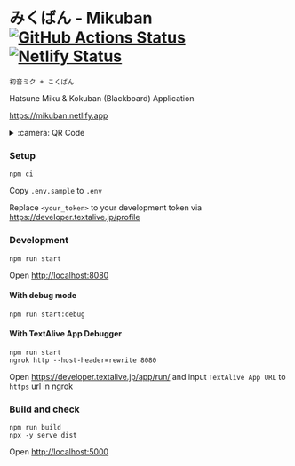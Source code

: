 # みくばん - Mikuban [![GitHub Actions Status](https://github.com/teardrop-tech/mikuban/actions/workflows/build.yml/badge.svg)](https://github.com/teardrop-tech/mikuban/actions/workflows/build.yml) [![Netlify Status](https://api.netlify.com/api/v1/badges/423bbd93-7a23-4af4-9680-00b95ef486d0/deploy-status)](https://app.netlify.com/sites/mikuban/deploys)

```
初音ミク + こくばん
```

Hatsune Miku & Kokuban (Blackboard) Application

<https://mikuban.netlify.app>

<details>
<summary>:camera: QR Code</summary>

```
█████████████████████████████████
█████████████████████████████████
████ ▄▄▄▄▄ █▀█ █▄█▀▀▄█ ▄▄▄▄▄ ████
████ █   █ █▀▀▀█ ▀ █▄█ █   █ ████
████ █▄▄▄█ █▀ █▀▀█ ▀▄█ █▄▄▄█ ████
████▄▄▄▄▄▄▄█▄▀ ▀▄█▄█ █▄▄▄▄▄▄▄████
████ ▄  ▄▀▄  ▄▀▄  ▄██▄█ █▄█ █████
████▄██▀▀▄▄▄▀█▄█ █▄▄▀▀▀ ▀▄█▄ ████
████ ▄▀  ▀▄ ▄ ▄▀█ ▄█▀▄▄▀▄▀▄ ▄████
████ █  ▄▀▄▄▄  █ █▀ ▄▀█  ▄█▄ ████
████▄███▄▄▄▄▀▀▀▀█▄▄  ▄▄▄ ▀▄██████
████ ▄▄▄▄▄ █▄███▀▄▄█ █▄█ ▀▄ ▄████
████ █   █ █ ▄█▀▄      ▄ ▀ ▀▀████
████ █▄▄▄█ █ ▄ ▀▄█▀ ▀ ▀▀▀ ▄█ ████
████▄▄▄▄▄▄▄█▄▄█▄▄▄███▄▄▄▄▄▄▄▄████
█████████████████████████████████
█████████████████████████████████
```

</details>

### Setup

```shell
npm ci
```

Copy `.env.sample` to `.env`

Replace `<your_token>` to your development token via <https://developer.textalive.jp/profile>

### Development

```shell
npm run start
```

Open <http://localhost:8080>

#### With debug mode

```shell
npm run start:debug
```

#### With TextAlive App Debugger

```shell
npm run start
ngrok http --host-header=rewrite 8080
```

Open <https://developer.textalive.jp/app/run/> and input `TextAlive App URL` to `https` url in ngrok

### Build and check

```shell
npm run build
npx -y serve dist
```

Open <http://localhost:5000>
